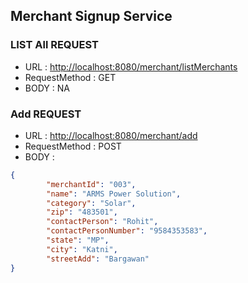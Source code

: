## Merchant Signup Service

### LIST All REQUEST
- URL : <u>http://localhost:8080/merchant/listMerchants</u>
- RequestMethod : GET
- BODY : NA

### Add REQUEST
- URL : <u>http://localhost:8080/merchant/add</u>
- RequestMethod : POST
- BODY : 

~~~json
{
		"merchantId": "003",
		"name": "ARMS Power Solution",
		"category": "Solar",
		"zip": "483501",
		"contactPerson": "Rohit",
		"contactPersonNumber": "9584353583",
		"state": "MP",
		"city": "Katni",
		"streetAdd": "Bargawan"
}
~~~



